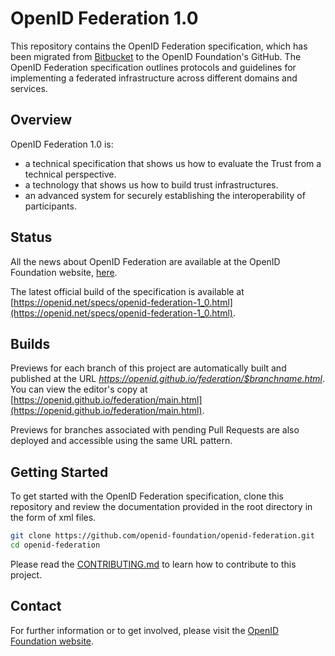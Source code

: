 # OpenID Federation 1.0

This repository contains the OpenID Federation specification, which has been migrated from [Bitbucket](https://bitbucket.org/openid/connect/src/master/) to the OpenID Foundation's GitHub.
The OpenID Federation specification outlines protocols and guidelines for implementing a federated infrastructure across different domains and services.

## Overview

OpenID Federation 1.0 is:

- a technical specification that shows us how to evaluate the Trust from a technical perspective.
- a technology that shows us how to build trust infrastructures.
- an advanced system for securely establishing the interoperability of participants.

## Status

All the news about OpenID Federation are available at the OpenID Foundation website, [here](https://openid.net/tag/federation/).

The latest official build of the specification is available at [https://openid.net/specs/openid-federation-1_0.html](https://openid.net/specs/openid-federation-1_0.html).

## Builds

Previews for each branch of this project are automatically built and published at the URL *https://openid.github.io/federation/$branchname.html*.
You can view the editor's copy at [https://openid.github.io/federation/main.html](https://openid.github.io/federation/main.html).

Previews for branches associated with pending Pull Requests are also deployed and accessible using the same URL pattern.

## Getting Started
To get started with the OpenID Federation specification, clone this repository and review the documentation provided in the root directory in the form of xml files.

````bash
git clone https://github.com/openid-foundation/openid-federation.git
cd openid-federation
````
Please read the [CONTRIBUTING.md](CONTRIBUTING.md) to learn how to contribute to this project.

## Contact
For further information or to get involved, please visit the [OpenID Foundation website](https://openid.net/wg/connect/).
